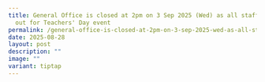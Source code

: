 ```yaml
---
title: General Office is closed at 2pm on 3 Sep 2025 (Wed) as all staff will be
  out for Teachers' Day event
permalink: /general-office-is-closed-at-2pm-on-3-sep-2025-wed-as-all-staff-will-be-out-for-teachers-day-event/
date: 2025-08-28
layout: post
description: ""
image: ""
variant: tiptap
---
```

